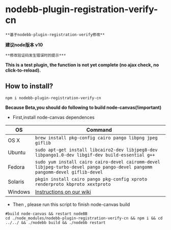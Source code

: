 # nodebb-plugin-registration-verify-cn
```
**基于nodebb-plugin-registration-verify修改**
```
**建议node版本 v10**
```
**修改验证码发生错误时的提示***
```
**This is a test plugin, the function is not yet complete (no ajax check, no click-to-reload).**
## How to install?
```shell
npm i nodebb-plugin-registration-verify-cn
```
**Because Beta,you should do following to build node-canvas(!important)**

* First,install node-canvas dependences

OS | Command
----- | -----
OS X | `brew install pkg-config cairo pango libpng jpeg giflib`
Ubuntu | `sudo apt-get install libcairo2-dev libjpeg8-dev libpango1.0-dev libgif-dev build-essential g++`
Fedora | `sudo yum install cairo cairo-devel cairomm-devel libjpeg-turbo-devel pango pango-devel pangomm pangomm-devel giflib-devel`
Solaris | `pkgin install cairo pango pkg-config xproto renderproto kbproto xextproto`
Windows | [Instructions on our wiki](https://github.com/Automattic/node-canvas/wiki/Installation---Windows)

* Then , please run this script to finish node-canvas build

```shell
#build node-canvas && restart nodeBB
cd ./node_modules/nodebb-plugin-registration-verify-cn && npm i && cd ../../ && ./nodebb build && ./nodebb restart
```
